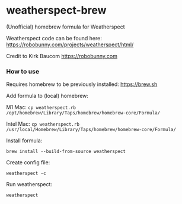# weatherspect-brew

(Unofficial) homebrew formula for Weatherspect

Weatherspect code can be found here: https://robobunny.com/projects/weatherspect/html/

Credit to Kirk Baucom https://robobunny.com

### How to use

Requires homebrew to be previously installed: https://brew.sh

Add formula to (local) homebrew:

M1 Mac:
```cp weatherspect.rb /opt/homebrew/Library/Taps/homebrew/homebrew-core/Formula/```

Intel Mac:
```cp weatherspect.rb /usr/local/Homebrew/Library/Taps/homebrew/homebrew-core/Formula/```

Install formula:

```brew install --build-from-source weatherspect```

Create config file:

```weatherspect -c```

Run weatherspect:

```weatherspect```
